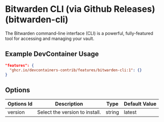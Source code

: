 
# Bitwarden CLI (via Github Releases) (bitwarden-cli)

The Bitwarden command-line interface (CLI) is a powerful, fully-featured tool for accessing and managing your vault.

## Example DevContainer Usage

```json
"features": {
  "ghcr.io/devcontainers-contrib/features/bitwarden-cli:1": {}
}
```

## Options

| Options Id | Description | Type | Default Value |
|-----|-----|-----|-----|
| version | Select the version to install. | string | latest |
